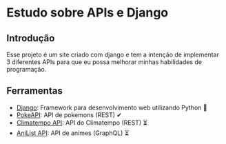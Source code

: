 # Estudo sobre APIs e Django

## Introdução

Esse projeto é um site criado com django e tem a intenção de implementar 3 diferentes APIs para que eu possa melhorar minhas habilidades de programação.

## Ferramentas

* [Django](https://www.djangoproject.com/): Framework para desenvolvimento web utilizando Python 🐍
* [PokeAPI](https://pokeapi.co/): API de pokemons (REST) ✔
* [Climatempo API](https://advisor.climatempo.com.br/): API do Climatempo (REST) ⏳
* [AniList API](https://anilist.gitbook.io/anilist-apiv2-docs/): API de animes (GraphQL) ⏳
